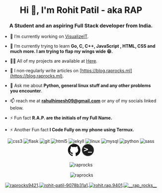 <h1 align="center">Hi 👋, I'm Rohit Patil - aka RAP</h1>
<h3 align="center">A Student and an aspiring Full Stack developer from India.</h3>

- 🔭 I’m currently working on [VisualizeIT](https://github.com/raprocks/visualizeit).

- 🌱 I’m currently trying to learn **Go, C, C++, JavaScript , HTML, CSS and much more. I am trying to flap my wings wide 😆.**

- 👨‍💻 All of my projects are available at [Here](https://github.com/raprocks?tab=repositories).

- 📝 I non-regularly write articles on [https://blog.raprocks.ml](https://blog.raprocks.ml).

- 💬 Ask me about **Python, general linux stuff and any other problems you encounter**.

- 📫 reach me at **rahulhimesh09@gmail.com** or any of my socials linked below.

- ⚡ Fun fact **R.A.P. are the initials of my Full Name.**

- ⚡ Another Fun fact **I Code Fully on my phone using Termux.**

<p align="center">
<img src="https://devicons.github.io/devicon/devicon.git/icons/css3/css3-original-wordmark.svg" alt="css3" width="40" height="40"/>
<img src="https://www.vectorlogo.zone/logos/pocoo_flask/pocoo_flask-icon.svg" alt="flask" width="40" height="40"/>
<img src="https://www.vectorlogo.zone/logos/git-scm/git-scm-icon.svg" alt="git" width="40" height="40"/>
<img src="https://devicons.github.io/devicon/devicon.git/icons/html5/html5-original-wordmark.svg" alt="html5" width="40" height="40"/>
<img src="https://www.vectorlogo.zone/logos/jekyllrb/jekyllrb-icon.svg" alt="jekyll" width="40" height="40"/>
<img src="https://devicons.github.io/devicon/devicon.git/icons/linux/linux-original.svg" alt="linux" width="40" height="40"/>
<img src="https://devicons.github.io/devicon/devicon.git/icons/mysql/mysql-original-wordmark.svg" alt="mysql" width="40" height="40"/>
<img src="https://devicons.github.io/devicon/devicon.git/icons/python/python-original.svg" alt="python" width="40" height="40"/>
<img src="https://devicons.github.io/devicon/devicon.git/icons/sass/sass-original.svg" alt="sass" width="40" height="40"/>
<img alt="GitHub" width="40" src="https://raw.githubusercontent.com/github/explore/78df643247d429f6cc873026c0622819ad797942/topics/github/github.png" />
<img alt="Terminal" width="40" src="https://raw.githubusercontent.com/github/explore/d92924b1d925bb134e308bd29c9de6c302ed3beb/topics/terminal/terminal.png" />

</p>

<p align="center">
<img align="center" src="https://github-readme-stats.vercel.app/api/top-langs/?username=raprocks&layout=compact&hide=html" alt="raprocks" />
</p>

<p align="center">&nbsp;<img align="center" src="https://github-readme-stats.vercel.app/api?username=raprocks&show_icons=true" alt="raprocks" /></p>

<p align="center">
<a href="https://twitter.com/raprocks9421" target="blank">
<img align="center" src="https://cdn.jsdelivr.net/npm/simple-icons@3.0.1/icons/twitter.svg" alt="raprocks9421" height="30" width="30" />
</a>
<a href="https://linkedin.com/in/rohit-patil-9078b31a1" target="blank">
<img align="center" src="https://cdn.jsdelivr.net/npm/simple-icons@3.0.1/icons/linkedin.svg" alt="rohit-patil-9078b31a1" height="30" width="30" />
</a>
<a href="https://fb.com/rohit.rap.9401" target="blank">
<img align="center" src="https://cdn.jsdelivr.net/npm/simple-icons@3.0.1/icons/facebook.svg" alt="rohit.rap.9401" height="30" width="30" />
</a>
<a href="https://instagram.com/__rap_rocks__" target="blank">
<img align="center" src="https://cdn.jsdelivr.net/npm/simple-icons@3.0.1/icons/instagram.svg" alt="__rap_rocks__" height="30" width="30" />
</a>
</p>
